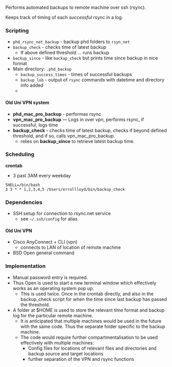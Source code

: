Performs automated backups to remote machine over ssh (rsync).

Keeps track of timing of each *successful* rsync in a log.


### Scripting

* `phd_rsync_net_backup` - backup phd folders to `rsyn_net`
* `backup_check` - checks time of latest backup
	- If above defined threshold ... runs backup
* `backup_since` - like `backup_check` but prints time since backup in nice format
* Main directory: `.phd_backup`
	- `backup_success_times` - times of successful backups
	- `backup_lob` - output of `rsync` commands with datetime and directory info added
	- 

#### Old Uni VPN system

* **phd_mac_pro_backup** - performas rsync
* **vpn_mac_pro_backup** — Logs in over vpn, performs rsync, if successful, logs time
* **backup_check** - checks time of latest backup, checks if beyond defined threshold, and if so, calls vpn_mac_pro_backup.
	* relies on **backup_since** to retrieve latest backup time.

### Scheduling

**crontab**

* 3 past 3AM every weekday

```
SHELL=/bin/bash
3 3 * * 1,2,3,4,5 /Users/errollloyd/bin/backup_check
```

### Dependencies 

* SSH setup for connection to rsync.net service
	- see `~/.ssh/config` for alias

#### Old Uni VPN

* Cisco AnyConnect + CLI (vpn)
	* connects to LAN of location of remote machine
* BSD Open general command

### Implementation

* Manual password entry is required.  
* Thus Open is used to start a new terminal window which effectively works as an operating system pop up.
	* This is used twice.  Once in the crontab directly, and also in the backup_check script for when the time since last backup has passed the threshold.
* A folder at $HOME is used to store the relevant time format and backup log for the particular remote machine.
	* It is anticipated that multiple machines would be used in the future with the same code.  Thus the separate folder specific to the backup machine.
	* The code would require further compartmentalisation to be used effectively with multiple machines:
		* Config files for locations of relevant files and directories and backup source and target locations
		* further separation of the VPN and rsync functions